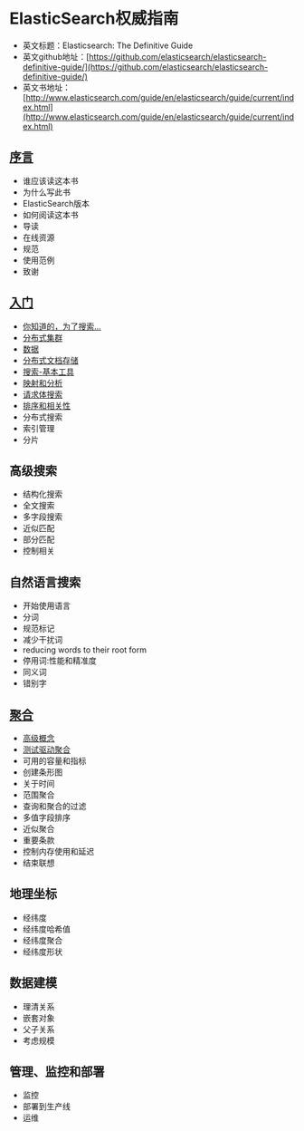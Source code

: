 ElasticSearch权威指南
===================================

* 英文标题：Elasticsearch: The Definitive Guide
* 英文github地址：[https://github.com/elasticsearch/elasticsearch-definitive-guide/](https://github.com/elasticsearch/elasticsearch-definitive-guide/)
* 英文书地址：[http://www.elasticsearch.com/guide/en/elasticsearch/guide/current/index.html](http://www.elasticsearch.com/guide/en/elasticsearch/guide/current/index.html)

[序言](preface.md)
---------
* 谁应该读这本书
* 为什么写此书
* ElasticSearch版本
* 如何阅读这本书
* 导读
* 在线资源
* 规范
* 使用范例
* 致谢

[入门](getting-started/README.MD)
------------------------------
* [你知道的，为了搜索...](getting-started/you-know-for-search/README.MD)
* [分布式集群](getting-started/distributed-cluster/README.MD)
* [数据](getting-started/data-in-data-out/README.MD)
* [分布式文档存储](getting-started/distributed-document-store/README.MD)
* [搜索-基本工具](getting-started/search/README.MD)
* [映射和分析](getting-started/mapping-analysis/README.MD)
* [请求体搜索](getting-started/full-body-search/README.MD)
* [排序和相关性](getting-started/sorting-and-relevance/README.MD)
* 分布式搜索
* 索引管理
* 分片

高级搜索
--------
* 结构化搜索
* 全文搜索
* 多字段搜索
* 近似匹配
* 部分匹配
* 控制相关

自然语言搜索
------------
* 开始使用语言
* 分词
* 规范标记
* 减少干扰词
* reducing words to their root form
* 停用词:性能和精准度
* 同义词
* 错别字

[聚合](aggregations/README.MD)
-------
* [高级概念](aggregations/high-level-concepts/README.MD)
* [测试驱动聚合](aggregations/aggregation-test-drive/README.MD)
* 可用的容量和指标
* 创建条形图
* 关于时间
* 范围聚合
* 查询和聚合的过滤
* 多值字段排序
* 近似聚合
* 重要条款
* 控制内存使用和延迟
* 结束联想

地理坐标
---------
* 经纬度
* 经纬度哈希值
* 经纬度聚合
* 经纬度形状

数据建模
----------
* 理清关系
* 嵌套对象
* 父子关系
* 考虑规模

管理、监控和部署
----------------
* 监控
* 部署到生产线
* 运维
